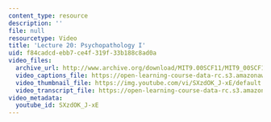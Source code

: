 ```yaml
---
content_type: resource
description: ''
file: null
resourcetype: Video
title: 'Lecture 20: Psychopathology I'
uid: f84cadcd-ebb7-ce4f-319f-33b188c8ad0a
video_files:
  archive_url: http://www.archive.org/download/MIT9.00SCF11/MIT9_00SCF11_lec20_300k.mp4
  video_captions_file: https://open-learning-course-data-rc.s3.amazonaws.com/9-00sc-introduction-to-psychology-fall-2011/39be03e4dbae5149a9eac90f94b14998_SXzdOK_J-xE.vtt
  video_thumbnail_file: https://img.youtube.com/vi/SXzdOK_J-xE/default.jpg
  video_transcript_file: https://open-learning-course-data-rc.s3.amazonaws.com/9-00sc-introduction-to-psychology-fall-2011/0dab143a3b7f0777578ae9e3d60415af_SXzdOK_J-xE.pdf
video_metadata:
  youtube_id: SXzdOK_J-xE
---
```


